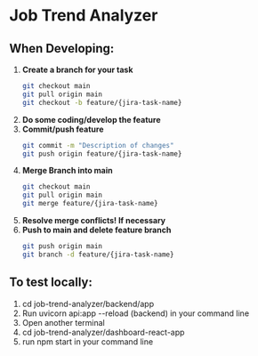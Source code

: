 # Job Trend Analyzer

## When Developing:

1. **Create a branch for your task**
   ```bash
   git checkout main
   git pull origin main
   git checkout -b feature/{jira-task-name}
2. **Do some coding/develop the feature**
3. **Commit/push feature**
   ```bash
   git commit -m "Description of changes"
   git push origin feature/{jira-task-name}
5. **Merge Branch into main**
   ```bash
   git checkout main
   git pull origin main
   git merge feature/{jira-task-name}
6. **Resolve merge conflicts! If necessary**
7. **Push to main and delete feature branch**
   ```bash
   git push origin main
   git branch -d feature/{jira-task-name}

## To test locally:
1. cd job-trend-analyzer/backend/app
2. Run uvicorn api:app --reload (backend) in your command line
3. Open another terminal
4. cd job-trend-analyzer/dashboard-react-app
5. run npm start in your command line
